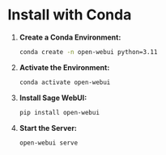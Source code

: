 
# Install with Conda

1. **Create a Conda Environment:**

   ```bash
   conda create -n open-webui python=3.11
   ```

2. **Activate the Environment:**

   ```bash
   conda activate open-webui
   ```

3. **Install Sage WebUI:**

   ```bash
   pip install open-webui
   ```

4. **Start the Server:**

   ```bash
   open-webui serve
   ```
